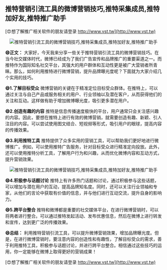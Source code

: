 ## **推特营销引流工具的微博营销技巧,推特采集成员,推特加好友,推特推广助手**

[😍想了解推广相关软件的朋友请登录 http://www.vst.tw](http://www.vst.tw)

 <center><img src="https://vst.tw/MP4/tuiguang/png/8.png" alt="推特营销引流工具的微博营销技巧,推特采集成员,推特加好友,推特推广助手"></center>

**😄正文：**
大家好，今天我来分享一些关于推特营销引流工具的微博营销技巧。在当今社交媒体时代，微博已经成为了我们广告宣传和品牌推广的重要渠道之一。而推特作为国际知名社交平台，其强大的用户群体和互动性更是被广大营销者所青睐。那么，如何利用推特进行微博营销，提升品牌曝光度呢？下面就为大家介绍几个实用的技巧。

**😄1.了解目标受众**
微博营销的关键在于精准定位目标受众群体。在推特上，可以通过关注与自己产品或服务相关的用户、行业领袖以及潜在客户，从而获得他们的关注和互动。这样做有助于增加微博曝光度，吸引更多潜在用户。

**😄2.创造有趣的内容**
推特是信息传播速度极快的平台，用户通常只会关注感兴趣的内容。因此，要想在推特上进行有效的微博营销，就需要创造有趣、新颖、引人注目的内容。可以尝试使用图文结合、短视频等形式，吸引用户的眼球，提高内容的传播效果。

**😄3.利用推特工具**
推特提供了众多实用的营销工具，可以帮助我们更好地进行微博推广。例如，可以使用推特广告服务，针对目标受众进行精准定向投放。此外，还可以使用推特分析工具，了解用户行为和兴趣，从而优化微博内容和互动方式，提升营销效果。

 <center><img src="https://vst.tw/MP4/tuiguang/png/7.png" alt="推特营销引流工具的微博营销技巧,推特采集成员,推特加好友,推特推广助手"></center>

**😄4.积极参与话题讨论**
推特上有许多热门话题和讨论，通过积极参与这些话题，可以增加与潜在用户的互动，提高品牌知名度。同时，还可以关注行业领袖和专家，从他们的言论中获取有价值的信息，并与他们进行互动交流，提升自身的影响力。

**😄5.跨平台整合**
推特和微博都是重要的社交媒体平台，在进行微博营销时，可以将两者进行整合。可以通过推特发起活动、发布优惠信息，然后在微博上进行转发和宣传，达到更广泛的传播效果。

**😄总结：**
利用推特营销引流工具，可以提升微博营销效果，增加品牌曝光度。但是，在进行微博营销时，要注意内容的创造性和有趣性，了解目标受众的需求，善于利用推特工具，积极参与话题讨论，并进行跨平台整合。相信通过这些技巧的运用，你一定能够在微博上取得更好的营销成果！

[😍想了解推广相关软件的朋友请登录 http://www.vst.tw](http://www.vst.tw)



